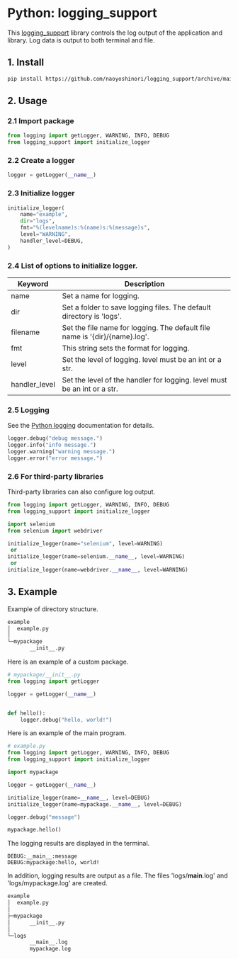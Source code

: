 # Python: logging_support

This [logging_support](https://github.com/naoyoshinori/logging_support) library controls the log output of the application and library. Log data is output to both terminal and file.

## 1. Install

```bash
pip install https://github.com/naoyoshinori/logging_support/archive/main.zip
```

## 2. Usage

### 2.1 Import package

```python
from logging import getLogger, WARNING, INFO, DEBUG
from logging_support import initialize_logger
```

### 2.2 Create a logger

```python
logger = getLogger(__name__)
```

### 2.3 Initialize logger

```python
initialize_logger(
    name="example",
    dir="logs",
    fmt="%(levelname)s:%(name)s:%(message)s",
    level="WARNING",
    handler_level=DEBUG,
)
```

### 2.4 List of options to initialize logger.

| Keyword | Description |
|---|---|
| name | Set a name for logging. |
| dir | Set a folder to save logging files. The default directory is 'logs'. |
| filename | Set the file name for logging. The default file name is '{dir}/{name}.log'. |
| fmt | This string sets the format for logging. |
| level | Set the level of logging. level must be an int or a str. |
| handler_level | Set the level of the handler for logging. level must be an int or a str. |

### 2.5 Logging

See the [Python logging](https://docs.python.org/3/library/logging.html) documentation for details.

```python
logger.debug("debug message.")
logger.info("info message.")
logger.warning("warning message.")
logger.error("error message.")
```

### 2.6 For third-party libraries

Third-party libraries can also configure log output.

```python
from logging import getLogger, WARNING, INFO, DEBUG
from logging_support import initialize_logger

import selenium
from selenium import webdriver

initialize_logger(name="selenium", level=WARNING)
 or
initialize_logger(name=selenium.__name__, level=WARNING)
 or
initialize_logger(name=webdriver.__name__, level=WARNING)
```

## 3. Example

Example of directory structure.

```bash
example
│  example.py
│  
└─mypackage
       __init__.py
```

Here is an example of a custom package.

```python:mypackage/__init__.py
# mypackage/__init__.py
from logging import getLogger

logger = getLogger(__name__)


def hello():
    logger.debug("hello, world!")
```

Here is an example of the main program.

```python:example.py
# example.py
from logging import getLogger, WARNING, INFO, DEBUG
from logging_support import initialize_logger

import mypackage

logger = getLogger(__name__)

initialize_logger(name=__name__, level=DEBUG)
initialize_logger(name=mypackage.__name__, level=DEBUG)

logger.debug("message")

mypackage.hello()
```

The logging results are displayed in the terminal. 

```
DEBUG:__main__:message
DEBUG:mypackage:hello, world!
```

In addition, logging results are output as a file. The files 'logs/__main__.log' and 'logs/mypackage.log' are created.

```bash
example
│  example.py
│  
├─mypackage
│      __init__.py
│      
└─logs
       __main__.log
       mypackage.log
```
